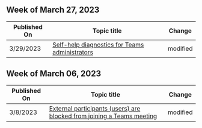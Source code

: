 <!-- This file is generated automatically each week. Changes made to this file will be overwritten.-->



## Week of March 27, 2023


| Published On |Topic title | Change |
|------|------------|--------|
| 3/29/2023 | [Self-help diagnostics for Teams administrators](/microsoftteams/troubleshoot/teams-administration/admin-self-help-diagnostics) | modified |


## Week of March 06, 2023


| Published On |Topic title | Change |
|------|------------|--------|
| 3/8/2023 | [External participants (users) are blocked from joining a Teams meeting](/microsoftteams/troubleshoot/meetings/external-participants-join-meeting-blocked) | modified |

